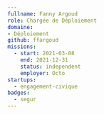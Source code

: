 ```yaml
---
fullname: Fanny Argoud
role: Chargée de Déploiement
domaine: 
- Déploiement
github: ffargoud
missions:
  - start: 2021-03-08
    end: 2021-12-31
    status: independent
    employer: Octo
startups:
  - engagement-civique
badges:
  - segur
---
```


